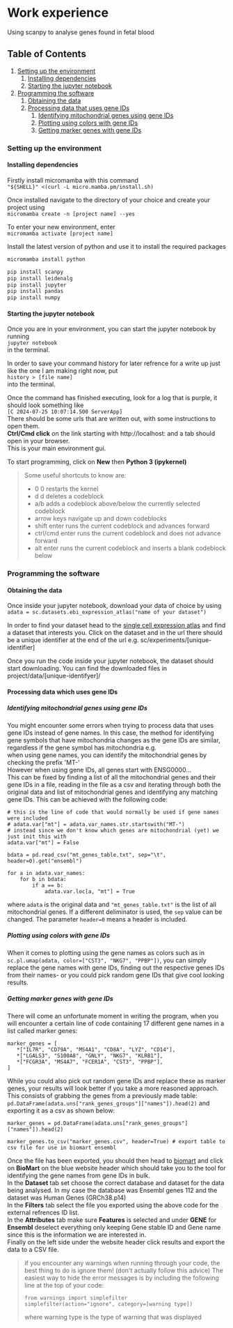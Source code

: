 
# Work experience

Using scanpy to analyse genes found in fetal blood

## Table of Contents

1. [Setting up the environment](#env-setup)
   1. [Installing dependencies](#dependencies)
   2. [Starting the jupyter notebook](#notebook)
3. [Programming the software](#programming-software)
   1. [Obtaining the data](#obtaining-data)
   2. [Processing data that uses gene IDs](#gene-ids)
      1. [Identifying mitochondrial genes using gene IDs](#mitochondrial-gene-ids)
      2. [Plotting using colors with gene IDs](#gene-ids-colors)
      3. [Getting marker genes with gene IDs](#marker-gene-ids)


### Setting up the environment <a name="env-setup"></a>

#### Installing dependencies <a name="dependencies"></a>

Firstly install micromamba with this command  
`"${SHELL}" <(curl -L micro.mamba.pm/install.sh)`

Once installed navigate to the directory of your choice and create your project using  
`micromamba create -n [project name] --yes`

To enter your new environment, enter  
`micromamba activate [project name]`

Install the latest version of python and use it to install the required packages  
```sh
micromamba install python

pip install scanpy
pip install leidenalg
pip install jupyter
pip install pandas
pip install numpy
```

#### Starting the jupyter notebook <a name="notebook"></a>

Once you are in your environment, you can start the jupyter notebook by running  
`jupyter notebook`  
in the terminal.

In order to save your command history for later refrence for a write up just like the one I am making right now, put  
`history > [file name]`  
into the terminal.

Once the command has finished executing, look for a log that is purple, it should look something like  
`[C 2024-07-25 10:07:14.500 ServerApp]`  
There should be some urls that are written out, with some instructions to open them.  
__Ctrl/Cmd click__ on the link starting with http[]()://localhost: and a tab should open in your browser.  
This is your main environment gui.

To start programming, click on __New__ then __Python 3 (ipykernel)__

> Some useful shortcuts to know are:
> - 0 0 restarts the kernel
> - d d deletes a codeblock
> - a/b adds a codeblock above/below the currently selected codeblock
> - arrow keys navigate up and down codeblocks
> - shift enter runs the current codeblock and advances forward
> - ctrl/cmd enter runs the current codeblock and does not advance forward
> - alt enter runs the current codeblock and inserts a blank codeblock below

### Programming the software <a name="programming-software"></a>

#### Obtaining the data <a name="obtaining-data"></a>

Once inside your jupyter notebook, download your data of choice by using  
`adata = sc.datasets.ebi_expression_atlas("name of your dataset")`  

In order to find your dataset head to the [single cell expression atlas](https://www.ebi.ac.uk/gxa/sc/experiments) and find a dataset that interests you. Click on the dataset and in the url there should be a unique identifier at the end of the url e.g. sc/experiments/[unique-identifier]

Once you run the code inside your jupyter notebook, the dataset should start downloading. You can find the downloaded files in project/data/[unique-identifyer]/

#### Processing data which uses gene IDs <a name="gene-ids"></a>

##### Identifying mitochondrial genes using gene IDs <a name="mitochondrial-gene-ids"></a>
You might encounter some errors when trying to process data that uses gene IDs instead of gene names. In this case, the method for identifying gene symbols that have mitochondria changes as the gene IDs are similar, regardless if the gene symbol has mitochondria e.g.  
when using gene names, you can identify the mitochondrial genes by checking the prefix 'MT-'  
However when using gene IDs, all genes start with ENSG0000...  
This can be fixed by finding a list of all the mitochondrial genes and their gene IDs in a file, reading in the file as a csv and iterating through both the original data and list of mitochondrial genes and identifying any matching gene IDs. This can be achieved with the following code:
```
# this is the line of code that would normally be used if gene names were included
# adata.var["mt"] = adata.var_names.str.startswith("MT-")
# instead since we don't know which genes are mitochondrial (yet) we just init this with
adata.var["mt"] = False

bdata = pd.read_csv("mt_genes_table.txt", sep="\t", header=0).get("ensembl")

for a in adata.var_names:
    for b in bdata:
        if a == b:
            adata.var.loc[a, "mt"] = True
```
where `adata` is the original data and `"mt_genes_table.txt"` is the list of all mitochondrial genes. If a different deliminator is used, the `sep` value can be changed. The parameter `header=0` means a header is included.

##### Plotting using colors with gene IDs <a name="gene-ids-colors"></a>

When it comes to plotting using the gene names as colors such as in `sc.pl.umap(adata, color=["CST3", "NKG7", "PPBP"])`, you can simply replace the gene names with gene IDs, finding out the respective genes IDs from their names- or you could pick random gene IDs that give cool looking results.

##### Getting marker genes with gene IDs <a name="marker-gene-ids"></a>

There will come an unfortunate moment in writing the program, when you will encounter a certain line of code containing 17 different gene names in a list called marker genes:
```
marker_genes = [
   *["IL7R", "CD79A", "MS4A1", "CD8A", "LYZ", "CD14"],
   *["LGALS3", "S100A8", "GNLY", "NKG7", "KLRB1"],
   *["FCGR3A", "MS4A7", "FCER1A", "CST3", "PPBP"],
]
```
While you could also pick out random gene IDs and replace these as marker genes, your results will look better if you take a more reasoned approach. This consists of grabbing the genes from a previously made table: `pd.DataFrame(adata.uns["rank_genes_groups"]["names"]).head(2)` and exporting it as a csv as shown below:
```
marker_genes = pd.DataFrame(adata.uns["rank_genes_groups"]["names"]).head(2)

marker_genes.to_csv("marker_genes.csv", header=True) # export table to csv file for use in biomart ensembl
```
Once the file has been exported, you should then head to [biomart](https://www.ensembl.org/info/data/biomart/index.html) and click on __BioMart__ on the blue website header which should take you to the tool for identifying the gene names from gene IDs in bulk.  
In the __Dataset__ tab set choose the correct database and dataset for the data being analysed. In my case the database was Ensembl genes 112 and the dataset was Human Genes (GRCh38.p14)  
In the __Filters__ tab select the file you exported using the above code for the external refrences ID list.  
In the __Attributes__ tab make sure __Features__ is selected and under __GENE__ for __Ensembl__ deselect everything only keeping Gene stable ID and Gene name since this is the information we are interested in.  
Finally on the left side under the website header click results and export the data to a CSV file.

> if you encounter any warnings when running through your code, the best thing to do is ignore them! (don't actually follow this advice) The easiest way to hide the error messages is by including the following line at the top of your code:
> ```
> from warnings import simplefilter
> simplefilter(action="ignore", category=[warning type])
> ```
> where warning type is the type of warning that was displayed
